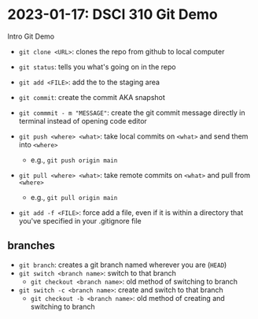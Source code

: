 # 2023-01-17: DSCI 310 Git Demo
Intro Git Demo

- `git clone <URL>`: clones the repo from github to local computer
- `git status`: tells you what's going on in the repo
- `git add <FILE>`: add the <FILE> to the staging area
-  `git commit`: create the commit AKA snapshot
- `git commmit - m "MESSAGE"`: create the git commit message directly in terminal instead of opening code editor
- `git push <where> <what>`: take local commits on `<what>` and send them into `<where>`
    - e.g., `git push origin main`
- `git pull <where> <what>`: take remote commits on `<what>` and pull from `<where>`
    - e.g., `git pull origin main`

- `git add -f <FILE>`: force add a file, even if it is within a directory that you've specified in your .gitignore file

## branches
- `git branch`: creates a git branch named <branch> wherever you are (`HEAD`)
- `git switch <branch name>`: switch to that branch
    - `git checkout <branch name>`: old method of switching to branch
- `git switch -c <branch name>`: create and switch to that branch
    - `git checkout -b <branch name>`: old method of creating and switching to branch

